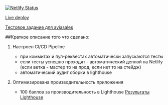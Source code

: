 [![Netlify Status](https://api.netlify.com/api/v1/badges/1a2e405b-7eca-4330-8f12-3708a363b327/deploy-status)](https://app.netlify.com/sites/vigilant-pare-6101d0/deploys)

[Live deploy](https://vigilant-pare-6101d0.netlify.com/)

[Тестовое задание для aviasales](https://github.com/KosyanMedia/test-tasks/tree/master/aviasales_frontend)

##Краткое описание того что сделано:

1. Настроен CI/CD Pipeline
   - при коммитах и пул-реквестах автоматически запускаются тесты
   - если тесты успешно проходят -  автоматический деплой на Netlify (если ветка - мастер то на прод, если нет то на стейдж)
   - автоматический аудит сборки в lighthouse

2. Оптимизирована производительность приложения
   - 100 баллов за производительность в Lighthouse [Результаты Lighthouse](https://93-223224691-gh.circle-artifacts.com/0/reports/anonymous-97e172523688cd42965463814fc337a3.report.html)
  